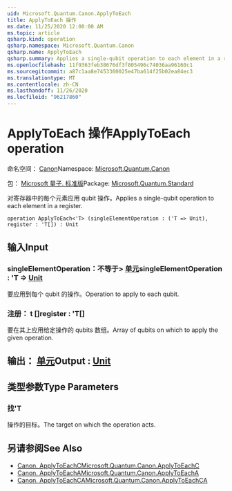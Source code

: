 ```yaml
---
uid: Microsoft.Quantum.Canon.ApplyToEach
title: ApplyToEach 操作
ms.date: 11/25/2020 12:00:00 AM
ms.topic: article
qsharp.kind: operation
qsharp.namespace: Microsoft.Quantum.Canon
qsharp.name: ApplyToEach
qsharp.summary: Applies a single-qubit operation to each element in a register.
ms.openlocfilehash: 11f9363feb38676df3f805496c74036aa96160c1
ms.sourcegitcommit: a87c1aa8e7453360025e47ba614f25b02ea84ec3
ms.translationtype: MT
ms.contentlocale: zh-CN
ms.lasthandoff: 11/26/2020
ms.locfileid: "96217860"
---
```

# <a name="applytoeach-operation"></a><span data-ttu-id="c1ff1-102">ApplyToEach 操作</span><span class="sxs-lookup"><span data-stu-id="c1ff1-102">ApplyToEach operation</span></span>

<span data-ttu-id="c1ff1-103">命名空间： [Canon](xref:Microsoft.Quantum.Canon)</span><span class="sxs-lookup"><span data-stu-id="c1ff1-103">Namespace: [Microsoft.Quantum.Canon](xref:Microsoft.Quantum.Canon)</span></span>

<span data-ttu-id="c1ff1-104">包： [Microsoft 量子. 标准版](https://nuget.org/packages/Microsoft.Quantum.Standard)</span><span class="sxs-lookup"><span data-stu-id="c1ff1-104">Package: [Microsoft.Quantum.Standard](https://nuget.org/packages/Microsoft.Quantum.Standard)</span></span>


<span data-ttu-id="c1ff1-105">对寄存器中的每个元素应用 qubit 操作。</span><span class="sxs-lookup"><span data-stu-id="c1ff1-105">Applies a single-qubit operation to each element in a register.</span></span>

```qsharp
operation ApplyToEach<'T> (singleElementOperation : ('T => Unit), register : 'T[]) : Unit
```


## <a name="input"></a><span data-ttu-id="c1ff1-106">输入</span><span class="sxs-lookup"><span data-stu-id="c1ff1-106">Input</span></span>

### <a name="singleelementoperation--t--unit"></a><span data-ttu-id="c1ff1-107">singleElementOperation：不等于> [单元](xref:microsoft.quantum.lang-ref.unit)</span><span class="sxs-lookup"><span data-stu-id="c1ff1-107">singleElementOperation : 'T => [Unit](xref:microsoft.quantum.lang-ref.unit)</span></span> 

<span data-ttu-id="c1ff1-108">要应用到每个 qubit 的操作。</span><span class="sxs-lookup"><span data-stu-id="c1ff1-108">Operation to apply to each qubit.</span></span>


### <a name="register--t"></a><span data-ttu-id="c1ff1-109">注册： t []</span><span class="sxs-lookup"><span data-stu-id="c1ff1-109">register : 'T[]</span></span>

<span data-ttu-id="c1ff1-110">要在其上应用给定操作的 qubits 数组。</span><span class="sxs-lookup"><span data-stu-id="c1ff1-110">Array of qubits on which to apply the given operation.</span></span>



## <a name="output--unit"></a><span data-ttu-id="c1ff1-111">输出： [单元](xref:microsoft.quantum.lang-ref.unit)</span><span class="sxs-lookup"><span data-stu-id="c1ff1-111">Output : [Unit](xref:microsoft.quantum.lang-ref.unit)</span></span>



## <a name="type-parameters"></a><span data-ttu-id="c1ff1-112">类型参数</span><span class="sxs-lookup"><span data-stu-id="c1ff1-112">Type Parameters</span></span>

### <a name="t"></a><span data-ttu-id="c1ff1-113">找</span><span class="sxs-lookup"><span data-stu-id="c1ff1-113">'T</span></span>

<span data-ttu-id="c1ff1-114">操作的目标。</span><span class="sxs-lookup"><span data-stu-id="c1ff1-114">The target on which the operation acts.</span></span>

## <a name="see-also"></a><span data-ttu-id="c1ff1-115">另请参阅</span><span class="sxs-lookup"><span data-stu-id="c1ff1-115">See Also</span></span>

- [<span data-ttu-id="c1ff1-116">Canon. ApplyToEachC</span><span class="sxs-lookup"><span data-stu-id="c1ff1-116">Microsoft.Quantum.Canon.ApplyToEachC</span></span>](xref:Microsoft.Quantum.Canon.ApplyToEachC)
- [<span data-ttu-id="c1ff1-117">Canon. ApplyToEachA</span><span class="sxs-lookup"><span data-stu-id="c1ff1-117">Microsoft.Quantum.Canon.ApplyToEachA</span></span>](xref:Microsoft.Quantum.Canon.ApplyToEachA)
- [<span data-ttu-id="c1ff1-118">Canon. ApplyToEachCA</span><span class="sxs-lookup"><span data-stu-id="c1ff1-118">Microsoft.Quantum.Canon.ApplyToEachCA</span></span>](xref:Microsoft.Quantum.Canon.ApplyToEachCA)